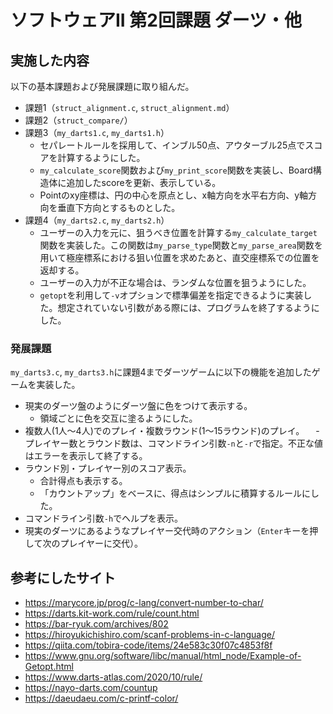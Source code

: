 # ソフトウェアII 第2回課題 ダーツ・他

## 実施した内容

以下の基本課題および発展課題に取り組んだ。

- 課題1（`struct_alignment.c`, `struct_alignment.md`）
- 課題2（`struct_compare/`）
- 課題3（`my_darts1.c`, `my_darts1.h`）
  - セパレートルールを採用して、インブル50点、アウターブル25点でスコアを計算するようにした。
  - `my_calculate_score`関数および`my_print_score`関数を実装し、Board構造体に追加したscoreを更新、表示している。
  - Pointのxy座標は、円の中心を原点とし、x軸方向を水平右方向、y軸方向を垂直下方向とするものとした。
- 課題4（`my_darts2.c`, `my_darts2.h`）
  - ユーザーの入力を元に、狙うべき位置を計算する`my_calculate_target`関数を実装した。この関数は`my_parse_type`関数と`my_parse_area`関数を用いて極座標系における狙い位置を求めたあと、直交座標系での位置を返却する。
  - ユーザーの入力が不正な場合は、ランダムな位置を狙うようにした。
  - `getopt`を利用して`-v`オプションで標準偏差を指定できるように実装した。想定されていない引数がある際には、プログラムを終了するようにした。

### 発展課題

`my_darts3.c`, `my_darts3.h`に課題4までダーツゲームに以下の機能を追加したゲームを実装した。

- 現実のダーツ盤のようにダーツ盤に色をつけて表示する。
  - 領域ごとに色を交互に塗るようにした。
- 複数人(1人～4人)でのプレイ・複数ラウンド(1～15ラウンド)のプレイ。
　- プレイヤー数とラウンド数は、コマンドライン引数`-n`と`-r`で指定。不正な値はエラーを表示して終了する。
- ラウンド別・プレイヤー別のスコア表示。
  - 合計得点も表示する。
  - 「カウントアップ」をベースに、得点はシンプルに積算するルールにした。
- コマンドライン引数`-h`でヘルプを表示。
- 現実のダーツにあるようなプレイヤー交代時のアクション（`Enter`キーを押して次のプレイヤーに交代）。

## 参考にしたサイト

- https://marycore.jp/prog/c-lang/convert-number-to-char/
- https://darts.kit-work.com/rule/count.html
- https://bar-ryuk.com/archives/802
- https://hiroyukichishiro.com/scanf-problems-in-c-language/
- https://qiita.com/tobira-code/items/24e583c30f07c4853f8f
- https://www.gnu.org/software/libc/manual/html_node/Example-of-Getopt.html
- https://www.darts-atlas.com/2020/10/rule/
- https://nayo-darts.com/countup
- https://daeudaeu.com/c-printf-color/
